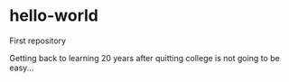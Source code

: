 # hello-world
First repository

Getting back to learning 20 years after quitting college is not going to be easy...

